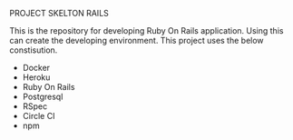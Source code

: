 PROJECT SKELTON RAILS  

This is the repository for developing Ruby On Rails application. 
Using this can create the developing environment. 
This project uses the below constisution. 

- Docker
- Heroku
- Ruby On Rails
- Postgresql
- RSpec
- Circle CI
- npm
